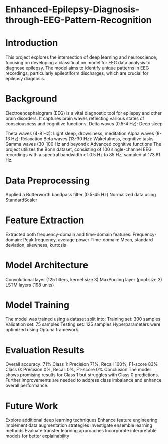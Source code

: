 # Enhanced-Epilepsy-Diagnosis-through-EEG-Pattern-Recognition

# Introduction
This project explores the intersection of deep learning and neuroscience, focusing on developing a classification model for EEG data analysis to diagnose epilepsy. The model aims to identify unique patterns in EEG recordings, particularly epileptiform discharges, which are crucial for epilepsy diagnosis.
# Background
Electroencephalogram (EEG) is a vital diagnostic tool for epilepsy and other brain disorders. It captures brain waves reflecting various states of consciousness and cognitive functions:
Delta waves (0.5-4 Hz): Deep sleep

Theta waves (4-8 Hz): Light sleep, drowsiness, meditation
Alpha waves (8-13 Hz): Relaxation
Beta waves (13-30 Hz): Wakefulness, cognitive tasks
Gamma waves (30-100 Hz and beyond): Advanced cognitive functions
The project utilizes the Bonn dataset, consisting of 100 single-channel EEG recordings with a spectral bandwidth of 0.5 Hz to 85 Hz, sampled at 173.61 Hz.
# Data Preprocessing
Applied a Butterworth bandpass filter (0.5-45 Hz)
Normalized data using StandardScaler
# Feature Extraction
Extracted both frequency-domain and time-domain features:
Frequency-domain: Peak frequency, average power
Time-domain: Mean, standard deviation, skewness, kurtosis
# Model Architecture
Convolutional layer (125 filters, kernel size 3)
MaxPooling layer (pool size 3)
LSTM layers (198 units)
# Model Training
The model was trained using a dataset split into:
Training set: 300 samples
Validation set: 75 samples
Testing set: 125 samples
Hyperparameters were optimized using Optuna framework.
# Evaluation Results
Overall accuracy: 71%
Class 1: Precision 71%, Recall 100%, F1-score 83%
Class 0: Precision 0%, Recall 0%, F1-score 0%
Conclusion
The model shows promising results for Class 1 but struggles with Class 0 predictions. Further improvements are needed to address class imbalance and enhance overall performance.
# Future Work
Explore additional deep learning techniques
Enhance feature engineering
Implement data augmentation strategies
Investigate ensemble learning methods
Evaluate transfer learning approaches
Incorporate interpretable models for better explainability
